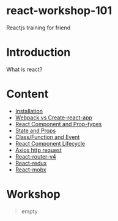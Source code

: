 # react-workshop-101
Reactjs training for friend

# Introduction
  What is react?

# Content
* [Installation](https://github.com/bukton123/react-workshop-101/blob/master/00-installation/installation.md)
* [Webpack vs Create-react-app](https://github.com/bukton123/react-workshop-101/blob/master/01-webpack-vs-create-react-app/webpack-vs-react-create-app.md)
* [React Component and Prop-types](https://github.com/bukton123/react-workshop-101/blob/master/02-react-component-and-prop-types/react-component.md)
* [State and Props](https://github.com/bukton123/react-workshop-101/blob/master/03-state-and-props/state-and-props.md)
* [Class/Function and Event](https://github.com/bukton123/react-workshop-101/blob/master/04-class-function-and-event/class-function-and-event.md)
* [React Component Lifecycle]()
* [Axios http request]()
* [React-router-v4]()
* [React-redux]()
* [React-mobx]()

# Workshop
> empty
